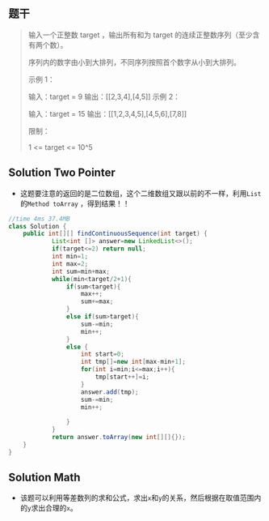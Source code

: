 ## 题干

> 输入一个正整数 target ，输出所有和为 target 的连续正整数序列（至少含有两个数）。
>
> 序列内的数字由小到大排列，不同序列按照首个数字从小到大排列。
>
>  
>
> 示例 1：
>
> 输入：target = 9
> 输出：[[2,3,4],[4,5]]
> 示例 2：
>
> 输入：target = 15
> 输出：[[1,2,3,4,5],[4,5,6],[7,8]]
>
>
> 限制：
>
> 1 <= target <= 10^5
>



## Solution Two Pointer

* 这题要注意的返回的是二位数组，这个二维数组又跟以前的不一样，利用```List```的```Method toArray``` ，得到结果！！

```java
//time 4ms 37.4MB
class Solution {
    public int[][] findContinuousSequence(int target) {
            List<int []> answer=new LinkedList<>();
            if(target<=2) return null;
            int min=1;
            int max=2;
            int sum=min+max;
            while(min<target/2+1){
                if(sum<target){
                    max++;
                    sum+=max;
                }
                else if(sum>target){
                    sum-=min;
                    min++;
                }
                else {
                    int start=0;
                    int tmp[]=new int[max-min+1];
                    for(int i=min;i<=max;i++){
                        tmp[start++]=i;
                    }
                    answer.add(tmp);
                    sum-=min;
                    min++;
                    
                }
            }
            return answer.toArray(new int[][]{});
    }
}
```

## Solution Math

* 该题可以利用等差数列的求和公式，求出```x```和````y````的关系，然后根据在取值范围内的``y``求出合理的```x```。